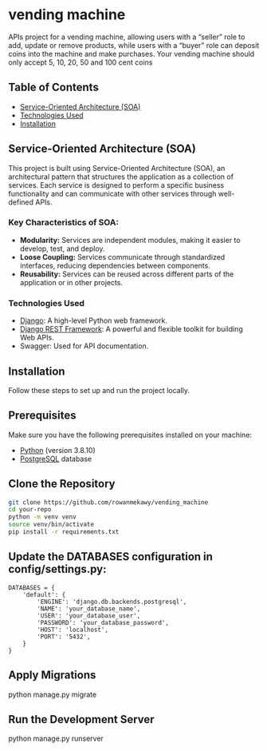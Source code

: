 # vending machine
 APIs project for a vending machine, allowing users with a “seller” role to add, update or remove products, while users with a “buyer” role can deposit coins into the machine and make purchases. Your vending machine should only accept 5, 10, 20, 50 and 100 cent coins

## Table of Contents

- [Service-Oriented Architecture (SOA)](#service-oriented-architecture-soa)
- [Technologies Used](#technologies-used)
- [Installation](#installation)

## Service-Oriented Architecture (SOA)

This project is built using Service-Oriented Architecture (SOA), an architectural pattern that structures the application as a collection of services. Each service is designed to perform a specific business functionality and can communicate with other services through well-defined APIs.

### Key Characteristics of SOA:

- **Modularity:** Services are independent modules, making it easier to develop, test, and deploy.
- **Loose Coupling:** Services communicate through standardized interfaces, reducing dependencies between components.
- **Reusability:** Services can be reused across different parts of the application or in other projects.

### Technologies Used

- [Django](https://www.djangoproject.com/): A high-level Python web framework.
- [Django REST Framework](https://www.django-rest-framework.org/): A powerful and flexible toolkit for building Web APIs.
- Swagger: Used for API documentation.

## Installation
Follow these steps to set up and run the project locally.

## Prerequisites

Make sure you have the following prerequisites installed on your machine:

- [Python](https://www.python.org/) (version 3.8.10)
- [PostgreSQL](https://www.postgresql.org/) database

## Clone the Repository

```bash
git clone https://github.com/rowanmekawy/vending_machine
cd your-repo
python -m venv venv
source venv/bin/activate
pip install -r requirements.txt
```
## Update the DATABASES configuration in config/settings.py:

```
DATABASES = {
    'default': {
        'ENGINE': 'django.db.backends.postgresql',
        'NAME': 'your_database_name',
        'USER': 'your_database_user',
        'PASSWORD': 'your_database_password',
        'HOST': 'localhost',
        'PORT': '5432',
    }
}
```
## Apply Migrations
python manage.py migrate

## Run the Development Server
python manage.py runserver
